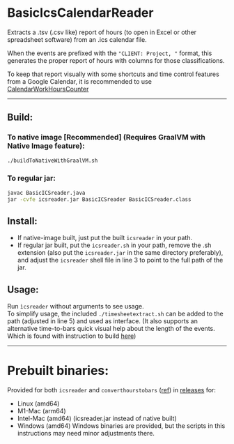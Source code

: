 # BasicIcsCalendarReader

Extracts a .tsv (.csv like) report of hours (to open in Excel or other spreadsheet software) from an .ics calendar file.

When the events are prefixed with the `"CLIENT: Project, "` format, this generates the proper report of hours with columns for those classifications. 

To keep that report visually with some shortcuts and time control features from a Google Calendar, it is recommended to use [CalendarWorkHoursCounter](https://github.com/Ortega-Dan/CalendarWorkHoursCounter)

___
## Build:
### To native image [Recommended] (Requires GraalVM with Native Image feature):
```bash
./buildToNativeWithGraalVM.sh
```

### To regular jar:
```bash
javac BasicICSreader.java
jar -cvfe icsreader.jar BasicICSreader BasicICSreader.class
```


## Install: 
- If native-image built, just put the built `icsreader` in your path.
- If regular jar built, put the `icsreader.sh` in your path, remove the .sh extension (also put the `icsreader.jar` in the same directory preferably), and adjust the `icsreader` shell file in line 3 to point to the full path of the jar.


## Usage:
Run `ìcsreader` without arguments to see usage.\
To simplify usage, the included `./timesheetextract.sh` can be added to the path (adjusted in line 5) and used as interface. (It also supports an alternative time-to-bars quick visual help about the length of the events. Which is found with instruction to build [here](convertHoursToBars/README.md))

___

# Prebuilt binaries:
Provided for both `icsreader` and `converthourstobars` ([ref](convertHoursToBars)) in [releases](https://github.com/Ortega-Dan/BasicIcsCalendarReader/releases) for:
- Linux (amd64)
- M1-Mac (arm64)
- Intel-Mac (amd64) (icsreader.jar instead of native built)
- Windows (amd64)
Windows binaries are provided, but the scripts in this instructions may need minor adjustments there.
